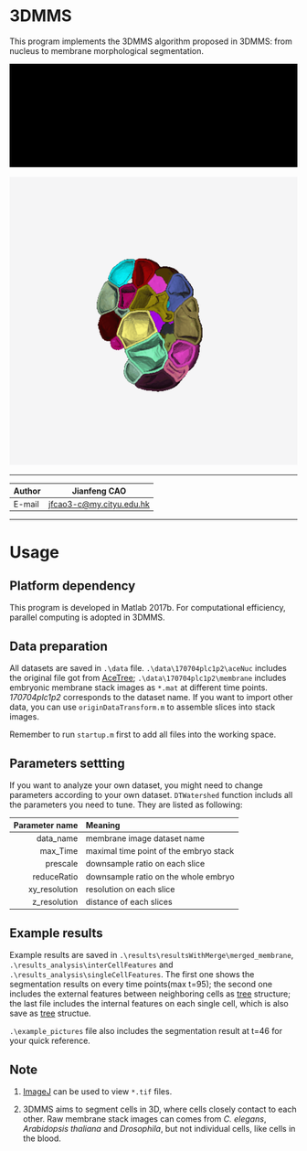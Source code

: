 3DMMS
=================
This program implements the 3DMMS algorithm proposed in 3DMMS: from nucleus to membrane morphological segmentation. 

![segmentation00](example_pictures/segmentation_results.gif "segmentation results comparison")

![3Dsegmentation](example_pictures/3DSegmentation_half.gif "segmentation result in 3D")

******

|Author|Jianfeng CAO|
|---|---|
|E-mail|jfcao3-c@my.cityu.edu.hk

*****
# Usage
## **Platform dependency** 

This program is developed in Matlab 2017b. For computational efficiency, parallel computing is adopted in 3DMMS.
## **Data preparation**
  
  All datasets are saved in `.\data` file. `.\data\170704plc1p2\aceNuc` includes the original file got from [AceTree](https://www.ncbi.nlm.nih.gov/pmc/articles/PMC1501046/); `.\data\170704plc1p2\membrane` includes embryonic membrane stack images as `*.mat` at different time points. *170704plc1p2* corresponds to the dataset name. If you want to import other data, you can use `originDataTransform.m` to assemble slices into stack images.
  
  Remember to run `startup.m` first to add all files into the working space.
  
## **Parameters settting**

If you want to analyze your own dataset, you might need to change parameters according to your own dataset. `DTWatershed` function includs all the parameters you need to tune. They are listed as following:

| **Parameter name** | **Meaning**                           |
|---------------:|:------------------------------------------|
|      data_name | membrane image dataset name               |
|       max_Time | maximal time point of the embryo stack    |
|       prescale | downsample ratio on each slice            |
|    reduceRatio | downsample ratio on the whole embryo      |
|  xy_resolution | resolution on each slice                  |
|   z_resolution | distance of each slices                   |

## **Example results**
  
Example results are saved in `.\results\resultsWithMerge\merged_membrane`, `.\results_analysis\interCellFeatures` and `.\results_analysis\singleCellFeatures`. The first one shows the segmentation results on every time points(max t=95); the second one includes the external features between neighboring cells as [tree](http://tinevez.github.io/matlab-tree/) structure; the last file includes the internal features on each single cell, which is also save as [tree](http://tinevez.github.io/matlab-tree/) structue.
  
`.\example_pictures` file also includes the segmentation result at t=46 for your quick reference. 
  
## **Note**

1. [ImageJ](https://fiji.sc/) can be used to view `*.tif` files.

2. 3DMMS aims to segment cells in 3D, where cells closely contact to each other. Raw membrane stack images can comes from *C. elegans*,  *Arabidopsis thaliana* and *Drosophila*, but not individual cells, like cells in the blood. 
  
  
